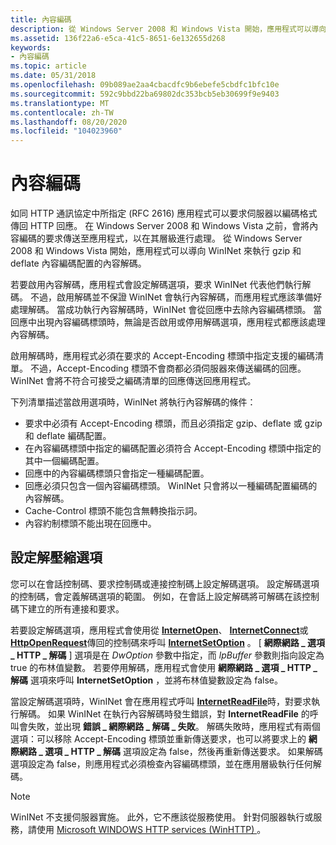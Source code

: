 ```yaml
---
title: 內容編碼
description: 從 Windows Server 2008 和 Windows Vista 開始，應用程式可以導向 WinINet 來執行 gzip 和 deflate 內容編碼配置的內容解碼。
ms.assetid: 136f22a6-e5ca-41c5-8651-6e132655d268
keywords:
- 內容編碼
ms.topic: article
ms.date: 05/31/2018
ms.openlocfilehash: 09b089ae2aa4cbacdfc9b6ebefe5cbdfc1bfc10e
ms.sourcegitcommit: 592c9bbd22ba69802dc353bcb5eb30699f9e9403
ms.translationtype: MT
ms.contentlocale: zh-TW
ms.lasthandoff: 08/20/2020
ms.locfileid: "104023960"
---
```

# <a name="content-encoding"></a>內容編碼

如同 HTTP 通訊協定中所指定 (RFC 2616) 應用程式可以要求伺服器以編碼格式傳回 HTTP 回應。 在 Windows Server 2008 和 Windows Vista 之前，會將內容編碼的要求傳送至應用程式，以在其層級進行處理。 從 Windows Server 2008 和 Windows Vista 開始，應用程式可以導向 WinINet 來執行 gzip 和 deflate 內容編碼配置的內容解碼。

若要啟用內容解碼，應用程式會設定解碼選項，要求 WinINet 代表他們執行解碼。 不過，啟用解碼並不保證 WinINet 會執行內容解碼，而應用程式應該準備好處理解碼。 當成功執行內容解碼時，WinINet 會從回應中去除內容編碼標頭。 當回應中出現內容編碼標頭時，無論是否啟用或停用解碼選項，應用程式都應該處理內容解碼。

啟用解碼時，應用程式必須在要求的 Accept-Encoding 標頭中指定支援的編碼清單。 不過，Accept-Encoding 標頭不會商都必須伺服器來傳送編碼的回應。 WinINet 會將不符合可接受之編碼清單的回應傳送回應用程式。

下列清單描述當啟用選項時，WinINet 將執行內容解碼的條件：

-   要求中必須有 Accept-Encoding 標頭，而且必須指定 gzip、deflate 或 gzip 和 deflate 編碼配置。
-   在內容編碼標頭中指定的編碼配置必須符合 Accept-Encoding 標頭中指定的其中一個編碼配置。
-   回應中的內容編碼標頭只會指定一種編碼配置。
-   回應必須只包含一個內容編碼標頭。 WinINet 只會將以一種編碼配置編碼的內容解碼。
-   Cache-Control 標頭不能包含無轉換指示詞。
-   內容約制標頭不能出現在回應中。

## <a name="setting-the-decompression-option"></a>設定解壓縮選項

您可以在會話控制碼、要求控制碼或連接控制碼上設定解碼選項。 設定解碼選項的控制碼，會定義解碼選項的範圍。 例如，在會話上設定解碼將可解碼在該控制碼下建立的所有連接和要求。

若要設定解碼選項，應用程式會使用從 [**InternetOpen**](/windows/desktop/api/Wininet/nf-wininet-internetopena)、 [**InternetConnect**](/windows/desktop/api/Wininet/nf-wininet-internetconnecta)或 [**HttpOpenRequest**](/windows/desktop/api/Wininet/nf-wininet-httpopenrequesta)傳回的控制碼來呼叫 [**InternetSetOption**](/windows/desktop/api/Wininet/nf-wininet-internetsetoptiona) 。 [ **網際網路 \_ 選項 \_ HTTP \_ 解碼** ] 選項是在 *DwOption* 參數中指定，而 *lpBuffer* 參數則指向設定為 true 的布林值變數。 若要停用解碼，應用程式會使用 **網際網路 \_ 選項 \_ HTTP \_ 解碼** 選項來呼叫 **InternetSetOption** ，並將布林值變數設定為 false。

當設定解碼選項時，WinINet 會在應用程式呼叫 [**InternetReadFile**](/windows/desktop/api/Wininet/nf-wininet-internetreadfile)時，對要求執行解碼。 如果 WinINet 在執行內容解碼時發生錯誤，對 **InternetReadFile** 的呼叫會失敗，並出現 **錯誤 \_ 網際網路 \_ 解碼 \_ 失敗**。 解碼失敗時，應用程式有兩個選項：可以移除 Accept-Encoding 標頭並重新傳送要求，也可以將要求上的 **網際網路 \_ 選項 \_ HTTP \_ 解碼** 選項設定為 false，然後再重新傳送要求。 如果解碼選項設定為 false，則應用程式必須檢查內容編碼標頭，並在應用層級執行任何解碼。

> [!Note]  
> WinINet 不支援伺服器實施。 此外，它不應該從服務使用。 針對伺服器執行或服務，請使用 [Microsoft WINDOWS HTTP services (WinHTTP) ](/windows/desktop/WinHttp/winhttp-start-page)。

 

 

 